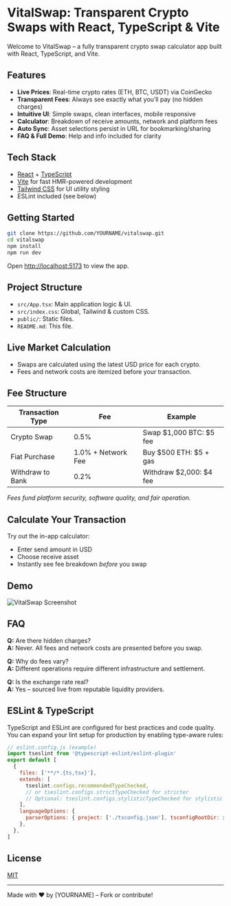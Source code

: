 # VitalSwap: Transparent Crypto Swaps with React, TypeScript & Vite

Welcome to VitalSwap – a fully transparent crypto swap calculator app built with React, TypeScript, and Vite.

## Features

- **Live Prices**: Real-time crypto rates (ETH, BTC, USDT) via CoinGecko
- **Transparent Fees**: Always see exactly what you’ll pay (no hidden charges)
- **Intuitive UI**: Simple swaps, clean interfaces, mobile responsive
- **Calculator**: Breakdown of receive amounts, network and platform fees
- **Auto Sync**: Asset selections persist in URL for bookmarking/sharing
- **FAQ & Full Demo**: Help and info included for clarity

## Tech Stack

- [React](https://react.dev/) + [TypeScript](https://www.typescriptlang.org/)
- [Vite](https://vitejs.dev/) for fast HMR-powered development
- [Tailwind CSS](https://tailwindcss.com/) for UI utility styling
- ESLint included (see below)

## Getting Started

```bash
git clone https://github.com/YOURNAME/vitalswap.git
cd vitalswap
npm install
npm run dev
```

Open [http://localhost:5173](http://localhost:5173) to view the app.

## Project Structure

- `src/App.tsx`: Main application logic & UI.
- `src/index.css`: Global, Tailwind & custom CSS.
- `public/`: Static files.
- `README.md`: This file.

## Live Market Calculation

- Swaps are calculated using the latest USD price for each crypto.
- Fees and network costs are itemized before your transaction.

## Fee Structure

| Transaction Type   | Fee                 | Example                        |
|--------------------|---------------------|--------------------------------|
| Crypto Swap        | 0.5%                | Swap $1,000 BTC: $5 fee        |
| Fiat Purchase      | 1.0% + Network Fee  | Buy $500 ETH: $5 + gas         |
| Withdraw to Bank   | 0.2%                | Withdraw $2,000: $4 fee        |

_Fees fund platform security, software quality, and fair operation._

## Calculate Your Transaction

Try out the in-app calculator:
- Enter send amount in USD
- Choose receive asset
- Instantly see fee breakdown _before_ you swap

## Demo

![VitalSwap Screenshot](./screenshot.png)

## FAQ

**Q:** Are there hidden charges?  
**A:** Never. All fees and network costs are presented before you swap.

**Q:** Why do fees vary?  
**A:** Different operations require different infrastructure and settlement.

**Q:** Is the exchange rate real?  
**A:** Yes – sourced live from reputable liquidity providers.

## ESLint & TypeScript

TypeScript and ESLint are configured for best practices and code quality.
You can expand your lint setup for production by enabling type-aware rules:

```js
// eslint.config.js (example)
import tseslint from '@typescript-eslint/eslint-plugin'
export default [
  {
    files: ['**/*.{ts,tsx}'],
    extends: [
      tseslint.configs.recommendedTypeChecked,
      // or tseslint.configs.strictTypeChecked for stricter
      // Optional: tseslint.configs.stylisticTypeChecked for stylistic rules
    ],
    languageOptions: {
      parserOptions: { project: ['./tsconfig.json'], tsconfigRootDir: import.meta.dirname },
    },
  },
]
```

## License

[MIT](./LICENSE)

---

Made with ❤️ by [YOURNAME] – Fork or contribute!
